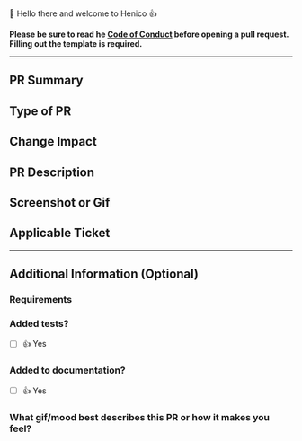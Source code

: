👋 Hello there and welcome to Henico 👍

**Please be sure to read he [Code of Conduct](https://github.com/jolution/.github/blob/main/CODE_OF_CONDUCT.md) before opening a pull request.**
**Filling out the template is required.**

---

## PR Summary

<!-- Briefly describe the purpose of your pull request -->

## Type of PR

<!--
Select the appropriate type from the list below:
- 🍕 Feature
- 🐛 Bug Fix
- 📝 Documentation Update
- 🎨 Style
- 🧑‍💻 Code Refactor
- 🔥 Performance Improvements
- ✅ Test
- 🤖 Build
- 🔁 CI
- 📦 Chore (Release)
- ⏩ Revert
-->

## Change Impact

<!--
Indicate the impact level of your changes:
- ✔️ Low
- ⚠️ Moderate
- 🔥 High
-->

## PR Description

<!--
Provide a detailed description of your changes. Mention the problem you're addressing and the solution you're proposing.
-->

## Screenshot or Gif

<!-- If your changes are visual, add a screenshot or GIF. Delete this section if not applicable. -->

## Applicable Ticket

<!--
Link your Jira Ticket using the "Fixes #JIRA-KEY" or "Closes #JIRA-KEY" syntax and provide a brief description.
Example: Fixes #[JOL-000](https://jiraURL.de/browse/JOL-000): optional description
-->

---

## Additional Information (Optional)

### Requirements

<!--
List any specific requirements related to your changes (e.g., dependencies, versions).
Example:
- "@angular/animations": "^16.0.3"
-->

### Added tests?

- [ ] 👍 Yes

<!--
If no, explain why:
- 🙅 No, they aren't needed
- 🙋 No, I need help
- 💬 To be discussed
-->

### Added to documentation?

- [ ] 👍 Yes

<!--
Specify where the documentation has been updated or if it's not needed:
- 📜 [README.md](README.md)
- 📓 Confluence
- 🙅 No documentation needed
- 💬 To be discussed
- 📕 [Storybook](https://storybook.js.org/)
-->

<!-- ### Post-deployment tasks -->

### What gif/mood best describes this PR or how it makes you feel?

<!--
Choose an appropriate emoji to express your feeling:
- :godmode:
- :suspect:
- :rage1:
- :rage2:
-->


<!-- https://chrome.google.com/webstore/detail/gifs-for-github/dkgjnpbipbdaoaadbdhpiokaemhlphep -->

